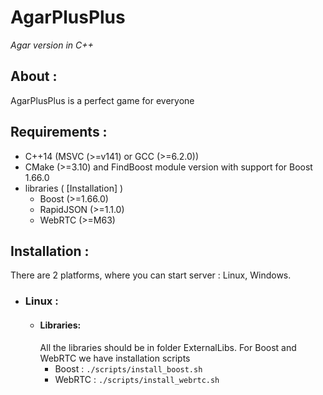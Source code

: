 AgarPlusPlus
============
*Agar version in C++*

About :
-------
AgarPlusPlus is a perfect game for everyone

Requirements :
--------------
- C++14 (MSVC (>=v141) or GCC (>=6.2.0))
- CMake (>=3.10) and FindBoost module version with support for Boost 1.66.0
- libraries ( [Installation] )
  - Boost (>=1.66.0)
  - RapidJSON (>=1.1.0)
  - WebRTC (>=M63)

Installation :
-------------
There are 2 platforms, where you can start server : Linux, Windows.
* ### Linux :
    - #### Libraries:
        All the libraries should be in folder ExternalLibs. For Boost and WebRTC we have installation scripts
        - Boost : `./scripts/install_boost.sh`
        - WebRTC : `./scripts/install_webrtc.sh`
